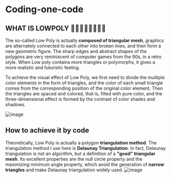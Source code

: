 # Coding-one-code

## WHAT IS LOWPOLY 🧡💛💚💙💜🖤🤍🤎

The so-called Low Poly is actually **composed of triangular mesh**, graphics are alternately connected to each other into broken lines, and then form a new geometric figure. The sharp edges and abstract shapes of the polygons are very reminiscent of computer games from the 90s, in a retro style. When Low poly contains more triangles or polymorphs, it gives a more realistic and futuristic feeling.

To achieve the visual effect of Low Poly, we first need to divide the multiple color elements in the form of triangles, and the color of each small triangle comes from the corresponding position of the original color element. Then the triangles are spaced and colored, that is, filled with pure color, and the three-dimensional effect is formed by the contrast of color shades and shadows.

![image](https://github.com/YuchenTan777/Codingone-Projectcode/blob/main/picture/pic%201.png)

## How to achieve it by code

Theoretically, Low Poly is actually a polygon **triangulation method**. The triangulation method I use here is **Delaunay Triangulation**.
In fact, Delaunay triangulation is not an algorithm, but a definition of a **"good" triangular mesh**. Its excellent properties are the null circle property and the maximizing minimum angle property, which avoid the generation of **narrow triangles** and make Delaunay triangulation widely used.
![image](https://github.com/YuchenTan777/Codingone-Projectcode/blob/main/picture/del_tri.gif)
